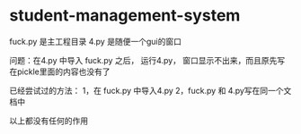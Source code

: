 # student-management-system

fuck.py 是主工程目录
4.py 是随便一个gui的窗口

问题：在4.py 中导入 fuck.py 之后， 运行4.py， 窗口显示不出来，而且原先写在pickle里面的内容也没有了

已经尝试过的方法：
1，在 fuck.py 中导入4.py
2，fuck.py 和 4.py写在同一个文档中

以上都没有任何的作用
